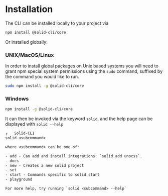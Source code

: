 # Installation

The CLI can be installed locally to your project via

```sh
npm install @solid-cli/core
```

Or installed globally:
### UNIX/MacOS/Linux

In order to install global packages on Unix based systems you will need to grant npm special system permissions using the `sudo` command, suffixed by the command you would like to run.

```sh
sudo npm install -g @solid-cli/core
```

### Windows

```sh
npm install -g @solid-cli/core
```

It can then be invoked via the keyword `solid`, and the help page can be displayed with `solid --help`

```txt
┌   Solid-CLI
solid <subcommand>

where <subcommand> can be one of:

- add - Can add and install integrations: `solid add unocss`.
- docs
- new - Creates a new solid project
- set
- start - Commands specific to solid start
- playground

For more help, try running `solid <subcommand> --help`
```
